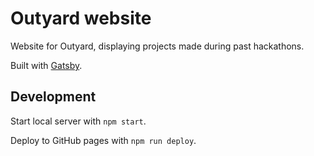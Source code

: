 # Outyard website

Website for Outyard, displaying projects made during past hackathons.

Built with [Gatsby](https://www.gatsbyjs.org/).

## Development

Start local server with `npm start`.

Deploy to GitHub pages with `npm run deploy`.
